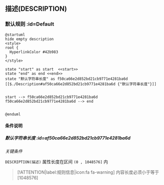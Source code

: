 ## 描述(DESCRIPTION) <!-- {docsify-ignore-all} -->

   

### 默认规则 :id=Default

```plantuml
@startuml
hide empty description
<style>
root {
  HyperlinkColor #42b983
}
</style>

state "start" as start  <<start>>
state "end" as end <<end>>
state "默认字符串长度" as f50ca66e2d852bd21cb9771e4281ba6d [[$./Description#af50ca66e2d852bd21cb9771e4281ba6d {"默认字符串长度"}]]


start --> f50ca66e2d852bd21cb9771e4281ba6d 
f50ca66e2d852bd21cb9771e4281ba6d --> end 


@enduml
```

#### 条件说明

##### 默认字符串长度 :id=af50ca66e2d852bd21cb9771e4281ba6d


*关键条件*


`DESCRIPTION(描述)` 属性长度在区间 `(0 , 1048576]` 内

> [!ATTENTION|label:规则信息|icon:fa fa-warning]
> 内容长度必须小于等于[1048576]







